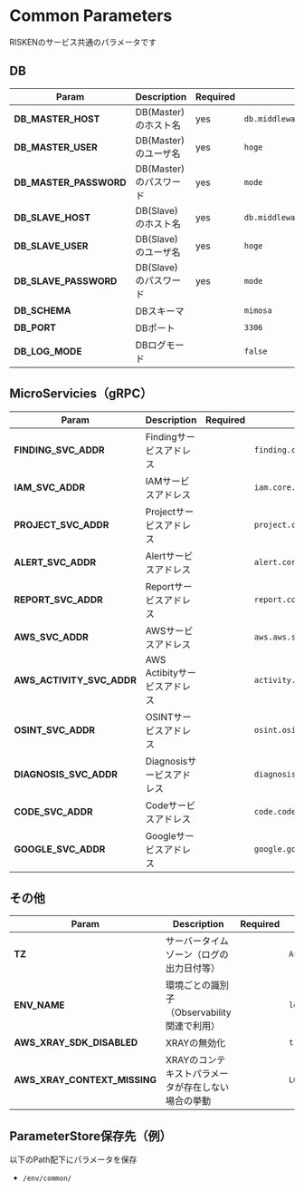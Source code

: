 # Common Parameters

RISKENのサービス共通のパラメータです

## DB

| Param | Description | Required | Default |
| --- | --- | --- | --- |
| **DB_MASTER_HOST** | DB(Master)のホスト名 | yes | `db.middleware.svc.cluster.local` |
| **DB_MASTER_USER** | DB(Master)のユーザ名 | yes | `hoge` |
| **DB_MASTER_PASSWORD** | DB(Master)のパスワード | yes | `mode` |
| **DB_SLAVE_HOST** | DB(Slave)のホスト名 | yes | `db.middleware.svc.cluster.local` |
| **DB_SLAVE_USER** | DB(Slave)のユーザ名 | yes | `hoge` |
| **DB_SLAVE_PASSWORD** | DB(Slave)のパスワード | yes | `mode` |
| **DB_SCHEMA** | DBスキーマ | | `mimosa` |
| **DB_PORT** | DBポート | | `3306` |
| **DB_LOG_MODE** | DBログモード | | `false` |

## MicroServicies（gRPC）

| Param | Description | Required | Default |
| --- | --- | --- | --- |
| **FINDING_SVC_ADDR** | Findingサービスアドレス | | `finding.core.svc.cluster.local:8001` |
| **IAM_SVC_ADDR** | IAMサービスアドレス | | `iam.core.svc.cluster.local:8002` |
| **PROJECT_SVC_ADDR** | Projectサービスアドレス | | `project.core.svc.cluster.local:8003` |
| **ALERT_SVC_ADDR** | Alertサービスアドレス | | `alert.core.svc.cluster.local:8004` |
| **REPORT_SVC_ADDR** | Reportサービスアドレス | | `report.core.svc.cluster.local:8005` |
| **AWS_SVC_ADDR** | AWSサービスアドレス | | `aws.aws.svc.cluster.local:9001` |
| **AWS_ACTIVITY_SVC_ADDR** | AWS Actibityサービスアドレス | | `activity.aws.svc.cluster.local:9007` |
| **OSINT_SVC_ADDR** | OSINTサービスアドレス | | `osint.osint.svc.cluster.local:18081` |
| **DIAGNOSIS_SVC_ADDR** | Diagnosisサービスアドレス | | `diagnosis.diagnosis.svc.cluster.local:19001` |
| **CODE_SVC_ADDR** | Codeサービスアドレス | | `code.code.svc.cluster.local:10001` |
| **GOOGLE_SVC_ADDR** | Googleサービスアドレス | | `google.google.svc.cluster.local:11001` |

## その他

| Param | Description | Required | Default |
| --- | --- | --- | --- |
| **TZ** | サーバータイムゾーン（ログの出力日付等） | | `Asia/Tokyo` |
| **ENV_NAME** | 環境ごとの識別子（Observability関連で利用） | | `local` |
| **AWS_XRAY_SDK_DISABLED** | XRAYの無効化 | | `true` |
| **AWS_XRAY_CONTEXT_MISSING** | XRAYのコンテキストパラメータが存在しない場合の挙動 | | `LOG_ERROR` |

## ParameterStore保存先（例）

以下のPath配下にパラメータを保存

- `/env/common/`
